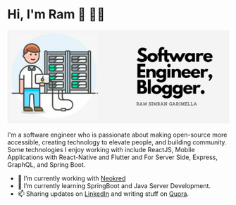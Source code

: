 # Hi, I'm Ram 👋 👨‍💻

<img src="https://github.com/rgarimella0124/rgarimella0124/blob/master/intro.png?raw=true" alt="Banner inrtroduces ram">

I'm a software engineer who is passionate about making open-source more accessible, creating technology to elevate people, and building community.
Some technologies I enjoy working with include ReactJS, Mobile Applications with React-Native and Flutter and For Server Side, Express, GraphQL, and Spring Boot.

* 🔭 I’m currently working with <a href="https://neokred.tech/">Neokred</a>
* 🌱 I’m currently learning SpringBoot and Java Server Development.
* 📫 Sharing updates on <a href="https://www.linkedin.com/in/rgarimella96/">LinkedIn</a> and writing stuff on <a href="https://www.quora.com/profile/Ram-Simran-Garimella">Quora</a>.
